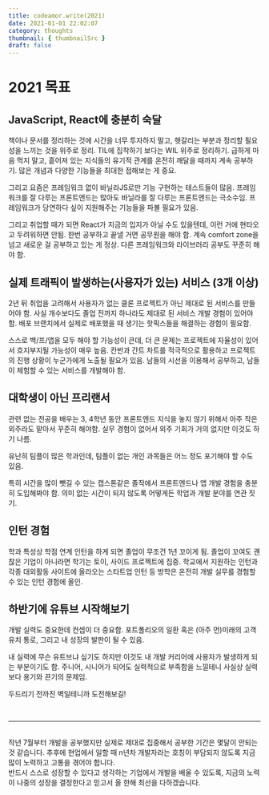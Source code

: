 ```yaml
---
title: codeamor.write(2021)
date: 2021-01-01 22:02:07
category: thoughts
thumbnail: { thumbnailSrc }
draft: false
---
```


# **2021 목표**

## **JavaScript, React에 충분히 숙달**

책이나 문서를 정리하는 것에 시간을 너무 투자하지 말고, 헷갈리는 부분과 정리할 필요성을 느끼는 것을 위주로 정리. TIL에 집착하기 보다는 WIL 위주로 정리하기.
급하게 마음 먹지 말고, 흩어져 있는 지식들의 유기적 관계를 온전히 깨달을 때까지 계속 공부하기. 많은 개념과 다양한 기능들을 최대한 접해보는 게 중요.

그리고 요즘은 프레임워크 없이 바닐라JS로만 기능 구현하는 테스트들이 많음. 프레임워크를 잘 다루는 프론트엔드는 많아도 바닐라를 잘 다루는 프론트엔드는 극소수임. 프레임워크가 당연하다 싶이 지원해주는 기능들을 파볼 필요가 있음.

그리고 취업할 때가 되면 React가 지금의 입지가 아닐 수도 있을텐데, 이런 거에 현타오고 두려워하면 안됨. 한번 공부하고 끝낼 거면 공무원을 해야 함. 계속 comfort zone을 넘고 새로운 걸 공부하고 있는 게 정상. 다른 프레임워크와 라이브러리 공부도 꾸준히 해야 함.

## **실제 트래픽이 발생하는(사용자가 있는) 서비스 (3개 이상)**

2년 뒤 취업을 고려해서 사용자가 없는 클론 프로젝트가 아닌 제대로 된 서비스를 만들어야 함. 사실 개수보다도 졸업 전까지 하나라도 제대로 된 서비스 개발 경험이 있어야 함. 배포 브랜치에서 실제로 배포했을 때 생기는 핫픽스들을 해결하는 경험이 필요함.

스스로 백/프/앱을 모두 해야 할 가능성이 큰데, 더 큰 문제는 프로젝트에 자율성이 있어서 흐지부지될 가능성이 매우 높음.
칸반과 간트 차트를 적극적으로 활용하고 프로젝트의 진행 상황이 누군가에게 노출될 필요가 있음.
남들의 시선을 이용해서 공부하고, 남들이 체험할 수 있는 서비스를 개발해야 함.

## **대학생이 아닌 프리랜서**

관련 없는 전공을 배우는 3, 4학년 동안 프론트엔드 지식을 놓지 않기 위해서 아주 작은 외주라도 맡아서 꾸준히 해야함. 실무 경험이 없어서 외주 기회가 거의 없지만 이것도 하기 나름.

유난히 팀플이 많은 학과인데, 팀플이 없는 개인 과목들은 어느 정도 포기해야 할 수도 있음.

특히 시간을 많이 뺏길 수 있는 캡스톤같은 졸작에서 프론트엔드나 앱 개발 경험을 충분히 도입해봐야 함.
의미 없는 시간이 되지 않도록 어떻게든 학업과 개발 분야를 연관 짓기.

## **인턴 경험**

학과 특성상 학점 연계 인턴을 하게 되면 졸업이 무조건 1년 꼬이게 됨. 졸업이 꼬여도 괜찮은 기업이 아니라면 학기는 토이, 사이드 프로젝트에 집중.
학교에서 지원하는 인턴과 각종 대외활동 사이트에 올라오는 스타트업 인턴 등 방학은 온전히 개발 실무를 경험할 수 있는 인턴 경험에 올인.

## **하반기에 유튜브 시작해보기**

개발 실력도 중요한데 컨셉이 더 중요함.
포트폴리오의 일환 혹은 (아주 먼)미래의 고객 유치 통로, 그리고 내 성장의 발판이 될 수 있음.

내 실력에 무슨 유트브냐 싶기도 하지만 이것도 내 개발 커리어에 사용자가 발생하게 되는 부분이기도 함. 주니어, 시니어가 되어도 실력적으로 부족함을 느낄테니 사실상 실력보다 용기와 끈기의 문제임.

두드리기 전까진 벽일테니까 도전해보길!

<br>

---

<br>
작년 7월부터 개발을 공부했지만 실제로 제대로 집중해서 공부한 기간은 몇달이 안되는 것 같습니다.
추후에 현업에서 일할 때 n년차 개발자라는 호칭이 부담되지 않도록 지금 많이 노력하고 고통을 겪어야 합니다.
<br> 반드시 스스로 성장할 수 있다고 생각하는 기업에서 개발을 배울 수 있도록, 지금의 노력이 나중의 성장을 결정한다고 믿고서 올 한해 최선을 다하겠습니다.
